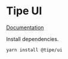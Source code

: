# Tipe UI

[Documentation](https://tipeio.github.io/tipe-ui)

Install dependencies.

```
yarn install @tipe/ui
```
